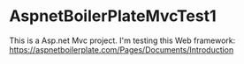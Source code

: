 # AspnetBoilerPlateMvcTest1

This is a Asp.net Mvc project.
I'm testing this Web framework: https://aspnetboilerplate.com/Pages/Documents/Introduction
